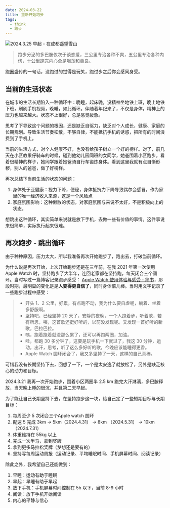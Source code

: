 ```yaml
---
date: 2024-03-22
title: 重新开始跑步
tags:
  - think
  - 跑步
---
```

 ![2024.3.25 早起 - 在成都遥望雪山](https://cdn.jsdelivr.net/gh/goby-ao/picgo@main/img/20240325172820.png)
  > 跑步分泌的多巴胺仅次于谈恋爱，三公里专治各种不爽，五公里专治各种内伤，十公里跑完内心全是坦荡和善良。
  
 跑圈盛传的一句话，没跑过的觉得是玩笑，跑过步之后你会感同身受。

## 当前的生活状态

在城市的生活长期陷入一种循环中：晚睡，起床晚，没精神坐地铁上班，晚上地铁下班，刷刷手机视频，晚睡，如此循环。伴随着年纪来了，不仅是身体，精神上的压力也越来越大。状态不上很好，总是感觉疲惫。

思考了下导致这个问题的根因，还是缺乏自驱力，缺乏对个人成长，健康、家庭的长期规划。导致生活节奏松散，不够自律，不能抵抗手机的诱惑，把所有的时间浪费到了手机上。

当前的生活方式，对个人健康不好，也没有给孩子树立一个好的榜样。对了，前几天在小区教果仔骑车的时候，碰到他幼儿园同班的女同学，她爸围着小区跑步，看着很精神的样子，她同学跟着她爸骑自行车锻炼身体。看到这里我就有点自惭形秽，别人的爸爸，做了好榜样。

再次总结下当前生活的状态的问题：
1. 身体处于亚健康：视力下降，便秘，身体抵抗力下降导致偶尔会感冒，作为家里的唯一经济收入来源，这是一个风险点
2. 家庭氛围影响：这种懒散的状态，对家庭氛围与来说不太好，不是积极向上的状态。

想跳出这种循环，其实简单来说就是放下手机，去做一些有价值的事情。这件事说来很简单，实际执行起来很难。
## 再次跑步 - 跳出循环

由于种种原因，压力太大，所以我准备再次开始跑步了，跑出去，打破当前循环。
 
 为什么说是再次开始，上次开始跑步还是在三年前，在我 2021 年第一次使用 Apple Watch 时，坚持跑步了大半年，连回老家都在坚持跑，每天闭合三个圆环。当时写过一篇博客记录跑步感受： [Apple Watch 使用体验与感受 - 简书](https://www.jianshu.com/p/f32b7f25756a)，那段时期，最明显的变化是是**人变得更自信了**，同时身体倍儿棒。当时用文字记录了一些跑步过程中感受：

> - 开头 1、2 公里，好累，有点跑不动，我为什么要自虐呢，躺着、坐着多舒服啊。
> - 坚持吧，已经坚持 20 天了，安静的夜晚，一个人跑着步，听着歌，若有所思，咦，这首歌还挺好听的，以前没发现呢。又发现一首好听的新歌，巴拉巴拉。
> - 咦，跑着跑着就没那么累了，还可以再跑两圈，加油。
> - 哇，都跑 30 多分钟了，这要是玩手机一下就过了，我这 30 分钟，运动，出汗，思考，听了这么多好听的歌，今晚应该能睡得更香。
> - Apple Watch 圆环闭合了，我又多坚持了一天，这样的自己真棒。

可惜我没有长期坚持下去，回想了一下，一个是太安逸了就放松了，另外是缺乏核心的动力和目标。

 2024.3.21 我再一次开始跑步，围着小区两圈半 2.5 km 跑完大汗淋漓，多巴胺释放，当天晚上睡的很沉，并且第二天早起。
 
 为了能让自己长期坚持下去，在坚持跑步这一块，给自己定了一些短期目标与长期目标：
 1. 每周至少 5 次闭合三个Apple watch 圆环
 3. 配速 5 完成 3km -> 5km（2024.4.31） -> 8km （2024.5.31） -> 10km （2024.7.31）
 4. 体重维持在 55kg 以上
 5. 完成一次半马，拿到奖牌
 6. 拿到更多马拉松奖牌（梦想还是要有的）
 7. 坚持写每周运动周报（运动记录、平均睡眠时间、手机屏幕时间、阅读记录）

除此之外，我希望自己还能做到：
1. 早睡：运动有助于睡眠
2. 早起：早睡有助于早起
3. 放下手机：手机屏幕时间控制在 5h 以下，当前 8-9 小时
4. 阅读：放下手机开始阅读
5. 内心的平静与信心
